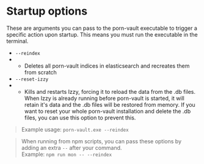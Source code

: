 # Startup options

These are arguments you can pass to the porn-vault executable to trigger a specific action upon startup. This means you must run the executable in the terminal.

- `--reindex`
- - Deletes all porn-vault indices in elasticsearch and recreates them from scratch
- `--reset-izzy`
- - Kills and restarts Izzy, forcing it to reload the data from the .db files.  
    When Izzy is already running before porn-vault is started, it will retain it's data and the .db files will be restored from memory.
    If you want to reset your whole porn-vault installation and delete the .db files, you can use this option to prevent this.

> Example usage: `porn-vault.exe --reindex`

> When running from npm scripts, you can pass these options by adding an extra `--` after your command.  
> Example: `npm run mon -- --reindex`
